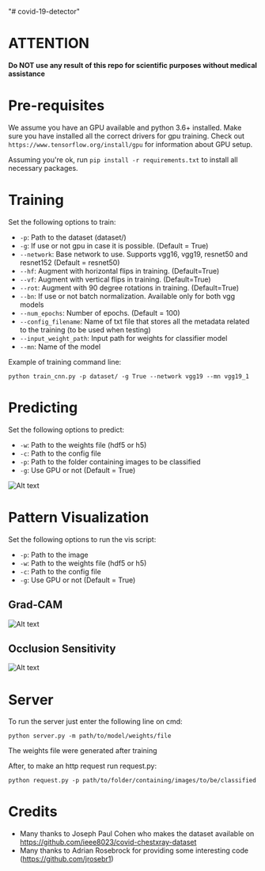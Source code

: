 "# covid-19-detector"

# ATTENTION

**Do NOT use any result of this repo for scientific purposes without medical assistance**

# Pre-requisites

We assume you have an GPU available and python 3.6+ installed. Make sure you have installed all the correct drivers for gpu training. Check out ```https://www.tensorflow.org/install/gpu``` for information about GPU setup.

Assuming you're ok, run ```pip install -r requirements.txt``` to install all necessary packages.

# Training

Set the following options to train:

* ```-p```: Path to the dataset (dataset/)
* ```-g```: If use or not gpu in case it is possible. (Default = True)
* ```--network```: Base network to use. Supports vgg16, vgg19, resnet50 and resnet152 (Default = resnet50)
* ```--hf```: Augment with horizontal flips in training. (Default=True)
* ```--vf```: Augment with vertical flips in training. (Default=True)
* ```--rot```: Augment with 90 degree rotations in training. (Default=True)
* ```--bn```: If use or not batch normalization. Available only for both vgg models
* ```--num_epochs```: Number of epochs. (Default = 100)
* ```--config_filename```: Name of txt file that stores all the metadata related to the training (to be used when testing)
* ```--input_weight_path```: Input path for weights for classifier model
* ```--mn```: Name of the model

Example of training command line:

```python train_cnn.py -p dataset/ -g True --network vgg19 --mn vgg19_1```

# Predicting

Set the following options to predict:

* ```-w```: Path to the weights file (hdf5 or h5)
* ```-c```: Path to the config file
* ```-p```: Path to the folder containing images to be classified
* ```-g```: Use GPU or not (Default = True)

![Alt text](./predicted/1-s2.0-S0140673620303706-fx1_lrg.jpg)

# Pattern Visualization

Set the following options to run the vis script:

* ```-p```: Path to the image
* ```-w```: Path to the weights file (hdf5 or h5)
* ```-c```: Path to the config file
* ```-g```: Use GPU or not (Default = True)

## Grad-CAM

![Alt text](./logs/vgg19_3/1584569553.9135659/grad_cam_class_0.png)

## Occlusion Sensitivity

![Alt text](./logs/vgg19_3/1584569553.9135659/occlusion_sensitivity_class_0.png)

# Server

To run the server just enter the following line on cmd:

```python server.py -m path/to/model/weights/file```

The weights file were generated after training

After, to make an http request run request.py:

```python request.py -p path/to/folder/containing/images/to/be/classified```

# Credits

* Many thanks to Joseph Paul Cohen who makes the dataset available on https://github.com/ieee8023/covid-chestxray-dataset
* Many thanks to Adrian Rosebrock for providing some interesting code (https://github.com/jrosebr1)